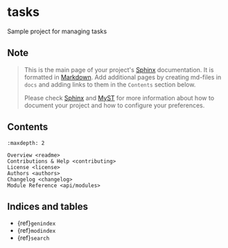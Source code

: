 # tasks

Sample project for managing tasks


## Note

> This is the main page of your project's [Sphinx] documentation. It is
> formatted in [Markdown]. Add additional pages by creating md-files in
> `docs` and adding links to them in the `Contents` section below.
>
> Please check [Sphinx] and [MyST] for more information
> about how to document your project and how to configure your preferences.


## Contents

```{toctree}
:maxdepth: 2

Overview <readme>
Contributions & Help <contributing>
License <license>
Authors <authors>
Changelog <changelog>
Module Reference <api/modules>
```

## Indices and tables

* {ref}`genindex`
* {ref}`modindex`
* {ref}`search`

[Sphinx]: http://www.sphinx-doc.org/
[Markdown]: https://daringfireball.net/projects/markdown/
[MyST]: https://myst-parser.readthedocs.io/en/latest/
